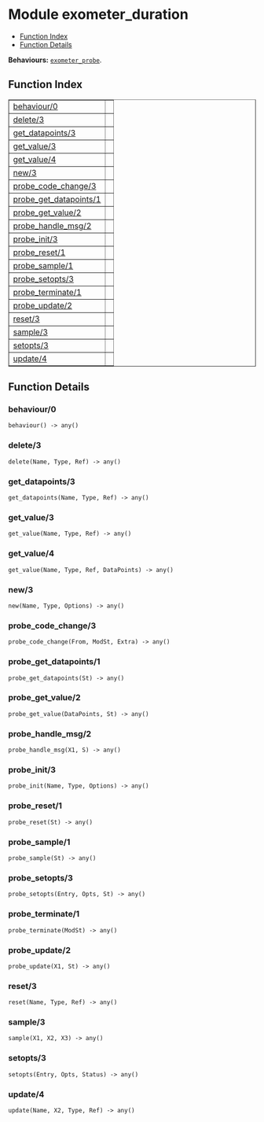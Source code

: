 

# Module exometer_duration #
* [Function Index](#index)
* [Function Details](#functions)

__Behaviours:__ [`exometer_probe`](exometer_probe.md).

<a name="index"></a>

## Function Index ##


<table width="100%" border="1" cellspacing="0" cellpadding="2" summary="function index"><tr><td valign="top"><a href="#behaviour-0">behaviour/0</a></td><td></td></tr><tr><td valign="top"><a href="#delete-3">delete/3</a></td><td></td></tr><tr><td valign="top"><a href="#get_datapoints-3">get_datapoints/3</a></td><td></td></tr><tr><td valign="top"><a href="#get_value-3">get_value/3</a></td><td></td></tr><tr><td valign="top"><a href="#get_value-4">get_value/4</a></td><td></td></tr><tr><td valign="top"><a href="#new-3">new/3</a></td><td></td></tr><tr><td valign="top"><a href="#probe_code_change-3">probe_code_change/3</a></td><td></td></tr><tr><td valign="top"><a href="#probe_get_datapoints-1">probe_get_datapoints/1</a></td><td></td></tr><tr><td valign="top"><a href="#probe_get_value-2">probe_get_value/2</a></td><td></td></tr><tr><td valign="top"><a href="#probe_handle_msg-2">probe_handle_msg/2</a></td><td></td></tr><tr><td valign="top"><a href="#probe_init-3">probe_init/3</a></td><td></td></tr><tr><td valign="top"><a href="#probe_reset-1">probe_reset/1</a></td><td></td></tr><tr><td valign="top"><a href="#probe_sample-1">probe_sample/1</a></td><td></td></tr><tr><td valign="top"><a href="#probe_setopts-3">probe_setopts/3</a></td><td></td></tr><tr><td valign="top"><a href="#probe_terminate-1">probe_terminate/1</a></td><td></td></tr><tr><td valign="top"><a href="#probe_update-2">probe_update/2</a></td><td></td></tr><tr><td valign="top"><a href="#reset-3">reset/3</a></td><td></td></tr><tr><td valign="top"><a href="#sample-3">sample/3</a></td><td></td></tr><tr><td valign="top"><a href="#setopts-3">setopts/3</a></td><td></td></tr><tr><td valign="top"><a href="#update-4">update/4</a></td><td></td></tr></table>


<a name="functions"></a>

## Function Details ##

<a name="behaviour-0"></a>

### behaviour/0 ###

`behaviour() -> any()`

<a name="delete-3"></a>

### delete/3 ###

`delete(Name, Type, Ref) -> any()`

<a name="get_datapoints-3"></a>

### get_datapoints/3 ###

`get_datapoints(Name, Type, Ref) -> any()`

<a name="get_value-3"></a>

### get_value/3 ###

`get_value(Name, Type, Ref) -> any()`

<a name="get_value-4"></a>

### get_value/4 ###

`get_value(Name, Type, Ref, DataPoints) -> any()`

<a name="new-3"></a>

### new/3 ###

`new(Name, Type, Options) -> any()`

<a name="probe_code_change-3"></a>

### probe_code_change/3 ###

`probe_code_change(From, ModSt, Extra) -> any()`

<a name="probe_get_datapoints-1"></a>

### probe_get_datapoints/1 ###

`probe_get_datapoints(St) -> any()`

<a name="probe_get_value-2"></a>

### probe_get_value/2 ###

`probe_get_value(DataPoints, St) -> any()`

<a name="probe_handle_msg-2"></a>

### probe_handle_msg/2 ###

`probe_handle_msg(X1, S) -> any()`

<a name="probe_init-3"></a>

### probe_init/3 ###

`probe_init(Name, Type, Options) -> any()`

<a name="probe_reset-1"></a>

### probe_reset/1 ###

`probe_reset(St) -> any()`

<a name="probe_sample-1"></a>

### probe_sample/1 ###

`probe_sample(St) -> any()`

<a name="probe_setopts-3"></a>

### probe_setopts/3 ###

`probe_setopts(Entry, Opts, St) -> any()`

<a name="probe_terminate-1"></a>

### probe_terminate/1 ###

`probe_terminate(ModSt) -> any()`

<a name="probe_update-2"></a>

### probe_update/2 ###

`probe_update(X1, St) -> any()`

<a name="reset-3"></a>

### reset/3 ###

`reset(Name, Type, Ref) -> any()`

<a name="sample-3"></a>

### sample/3 ###

`sample(X1, X2, X3) -> any()`

<a name="setopts-3"></a>

### setopts/3 ###

`setopts(Entry, Opts, Status) -> any()`

<a name="update-4"></a>

### update/4 ###

`update(Name, X2, Type, Ref) -> any()`


